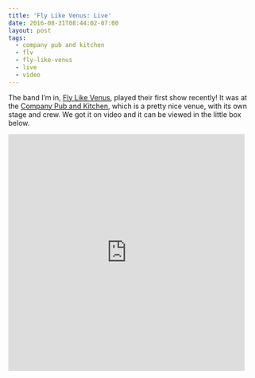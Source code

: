 ```yaml
---
title: 'Fly Like Venus: Live'
date: 2016-08-31T08:44:02-07:00
layout: post
tags:
  - company pub and kitchen
  - flv
  - fly-like-venus
  - live
  - video
---
```

The band I&#8217;m in, [Fly Like Venus](http://flylikevenus.com), played their first show recently! It was at the [Company Pub and Kitchen](http://companypubandkitchen.com/), which is a pretty nice venue, with its own stage and crew. We got it on video and it can be viewed in the little box below.

<iframe src="https://www.facebook.com/plugins/video.php?height=476&href=https%3A%2F%2Fwww.facebook.com%2Fflylikevenus%2Fvideos%2F319403685065638%2F&show_text=false&width=476&t=0" width="476" height="476" style="border:none;overflow:hidden" scrolling="no" frameborder="0" allowfullscreen="true" allow="autoplay; clipboard-write; encrypted-media; picture-in-picture" allowFullScreen="true"></iframe>

<!--more-->
